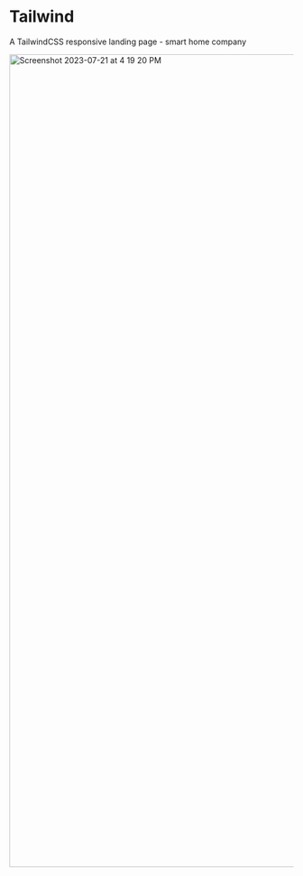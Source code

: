 # Tailwind
A TailwindCSS responsive landing page - smart home company

<img width="1440" alt="Screenshot 2023-07-21 at 4 19 20 PM" src="https://github.com/Tanishq-creates99/Tailwind/assets/81093066/3225ddf0-a696-4bb8-a909-bc7dc2a28983">
